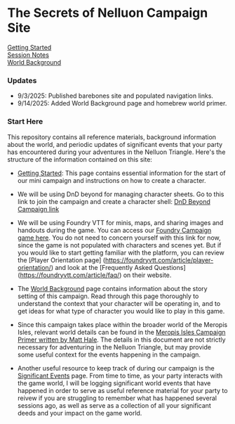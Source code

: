 # The Secrets of Nelluon Campaign Site
[Getting Started](http://c3ptoh.github.io/secrets-of-nelluon/getting-started)  
[Session Notes](http://c3ptoh.github.io/secrets-of-nelluon/session-notes)  
[World Background](http://c3ptoh.github.io/secrets-of-nelluon/world-background)


### Updates
- 9/3/2025: Published barebones site and populated navigation links.
- 9/14/2025: Added World Background page and homebrew world primer.

### Start Here
This repository contains all reference materials, background information about the world, and periodic updates of significant events that your party has encountered during your adventures in the Nelluon Triangle. Here's the structure of the information contained on this site:

- [Getting Started](Getting-started.md): This page contains essential information for the start of our mini campaign and instructions on how to create a character. 

- We will be using DnD beyond for managing character sheets. Go to this link to join the campaign and create a character shell: [DnD Beyond Campaign link](https://www.dndbeyond.com/campaigns/join/69780281190086973)

- We will be using Foundry VTT for minis, maps, and sharing images and handouts during the game. You can access our [Foundry Campaign game here](http://67.172.201.236:30000/). You do not need to concern yourself with this link for now, since the game is not populated with characters and scenes yet. But if you would like to start getting familiar with the platform, you can review the [Player Orientation page] (https://foundryvtt.com/article/player-orientation/) and look at the [Frequently Asked Questions] (https://foundryvtt.com/article/faq/) on their website.

- The [World Background](world-background.md) page contains information about the story setting of this campaign. Read through this page thoroughly to understand the context that your character will be operating in, and to get ideas for what type of character you would like to play in this game.

- Since this campaign takes place within the broader world of the Meropis Isles, relevant world details can be found in the [Meropis Isles Campaign Primer written by Matt Hale](matt-hale-homebrew-background.pdf). The details in this document are not strictly necessary for adventuring in the Nelluon Triangle, but may provide some useful context for the events happening in the campaign. 

- Another useful resource to keep track of during our campaign is the [Significant Events](significant-events.md) page. From time to time, as your party interacts with the game world, I will be logging significant world events that have happened in order to serve as useful reference material for your party to reivew if you are struggling to remember what has happened several sessions ago, as well as serve as a collection of all your significant deeds and your impact on the game world. 
